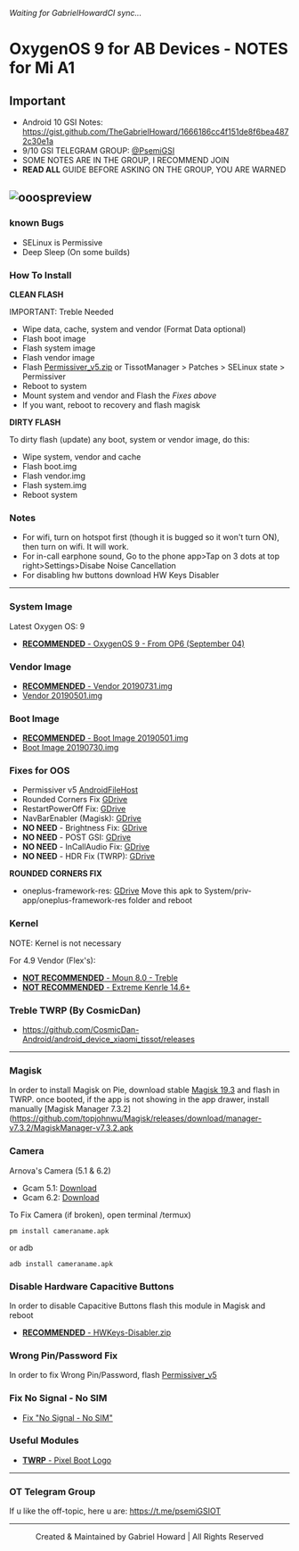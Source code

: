*Waiting for GabrielHowardCI sync...*
# OxygenOS 9 for AB Devices - NOTES for Mi A1
## Important
- Android 10 GSI Notes: https://gist.github.com/TheGabrielHoward/1666186cc4f151de8f6bea4872c30e1a
- 9/10 GSI TELEGRAM GROUP: [@PsemiGSI](t.me/psemigsi)
- SOME NOTES ARE IN THE GROUP, I RECOMMEND JOIN
- **READ ALL** GUIDE BEFORE ASKING ON THE GROUP, YOU ARE WARNED

![ooospreview](https://www.xda-developers.com/files/2018/07/oxygenos-logo-feature.png)
----------------
### known Bugs
- SELinux is Permissive
- Deep Sleep (On some builds)

### How To Install
**CLEAN FLASH**

IMPORTANT: Treble Needed
- Wipe data, cache, system and vendor (Format Data optional)
- Flash boot image
- Flash system image
- Flash vendor image
- Flash [Permissiver_v5.zip](https://www.androidfilehost.com/?fid=6006931924117940902) or TissotManager > Patches > SELinux state > Permissiver
- Reboot to system
- Mount system and vendor and Flash the *Fixes above*
- If you want, reboot to recovery and flash magisk


**DIRTY FLASH**

To dirty flash (update) any boot, system or vendor image, do this:
- Wipe system, vendor and cache
- Flash boot.img
- Flash vendor.img
- Flash system.img
- Reboot system


### Notes
- For wifi, turn on hotspot first (though it is bugged so it won't turn ON), then turn on wifi. It will work.
- For in-call earphone sound, Go to the phone app>Tap on 3 dots at top right>Settings>Disabe Noise Cancellation
- For disabling hw buttons download HW Keys Disabler

----------------

### System Image
Latest Oxygen OS: 9
- [**RECOMMENDED**  - OxygenOS 9 - From OP6 (September 04)](https://drive.google.com/file/d/1pggRc_etD5TsxGOhbHk93XUEJiIw_U5P/view?usp=drivesdk)

### Vendor Image
- [**RECOMMENDED** - Vendor 20190731.img](https://drive.google.com/file/d/1n1TcOXpVtore5M7-lVpHv7IP9Q3z00Sv/view)
- [Vendor 20190501.img](https://drive.google.com/file/d/1Uuv9hL9bC-ApNfnLEbly7dFR_eeOCEcu/view)

### Boot Image
- [**RECOMMENDED** - Boot Image 20190501.img](https://drive.google.com/open?id=1aQMvuK5mV9dXMIWNqP9LFo9FwCPT5SV9)
- [Boot Image 20190730.img](https://drive.google.com/file/d/1ikjaPp_s5gY4U5rTBQSDGUPIKvXpF6Cg/view)

### Fixes for OOS
- Permissiver v5 [AndroidFileHost](https://androidfilehost.com/?fid=6006931924117940902)
- Rounded Corners Fix [GDrive](https://drive.google.com/file/d/1HYL_ELeJkMAbYY_yiw8f7tju4oSuIM7m/view?usp=sharing)
- RestartPowerOff Fix: [GDrive](https://drive.google.com/file/d/1-cNQZ5iHz9mSK9AIyfbR2MA6ikeqs3Tb/view?usp=drivesdk)
- NavBarEnabler (Magisk): [GDrive](https://drive.google.com/file/d/1Ws09GhcqIf90rws0hsOakV-mPfQhwAZL/view?usp=drivesdk)
- **NO NEED** - Brightness Fix: [GDrive](https://drive.google.com/file/d/1-YvoKYlll1SIMbToDaO4MOeKOKZH8AiX/view?usp=drivesdk)
- **NO NEED** - POST GSI: [GDrive](https://drive.google.com/file/d/1-RNjlEHv1r0LNekpny5WLo6G1-ukIpp7/view?usp=drivesdk)
- **NO NEED** - InCallAudio Fix: [GDrive](https://drive.google.com/file/d/1J-btgd5fdjcdl-CkRscr1t35rVMKGl79/view?usp=sharing)
- **NO NEED** - HDR Fix (TWRP): [GDrive](https://drive.google.com/open?id=1eCQG34rmxGnKPZ9XvVneqUcktO1XFoio)

**ROUNDED CORNERS FIX**
- oneplus-framework-res: [GDrive](https://drive.google.com/open?id=1tRzQUbEH2HecWa1xjW7Fey-5yjk99pZj)
Move this apk to System/priv-app/oneplus-framework-res folder and reboot

### Kernel
NOTE: Kernel is not necessary

For 4.9 Vendor (Flex's):
- [**NOT RECOMMENDED** - Moun 8.0 - Treble](https://github.com/mountaser/Moun_Kernel_Tissot/releases/download/8.0/Moun_Kernel_V8.0-Tissot-4.9-Custom-Treble.zip)
- [**NOT RECOMMENDED** - Extreme Kenrle 14.6+](https://t.me/eXtremeKernel_Channel)

### Treble TWRP (By CosmicDan)
- https://github.com/CosmicDan-Android/android_device_xiaomi_tissot/releases

--------------

### Magisk
In order to install Magisk on Pie, download stable [Magisk 19.3](https://github.com/topjohnwu/Magisk/releases/download/v19.3/Magisk-v19.3.zip) and flash in TWRP. once booted, if the app is not showing in the app drawer, install manually [Magisk Manager 7.3.2](https://github.com/topjohnwu/Magisk/releases/download/manager-v7.3.2/MagiskManager-v7.3.2.apk

### Camera
Arnova's Camera (5.1 & 6.2)
- Gcam 5.1: [Download](https://f.celsoazevedo.com/file/gcamera/GCam-5.1.018-Pixel2Mod-Arnova8G2-V8.3b1.apk)
- Gcam 6.2: [Download](https://t.me/TissotGCam/45206)

To Fix Camera (if broken), open terminal /termux)
```
pm install cameraname.apk
```
or adb
```
adb install cameraname.apk
```

### Disable Hardware Capacitive Buttons
In order to disable Capacitive Buttons flash this module in Magisk and reboot
- [**RECOMMENDED** - HWKeys-Disabler.zip](https://drive.google.com/file/d/1-7P1VW1TFDA4glCL2n2F)

### Wrong Pin/Password Fix
In order to fix Wrong Pin/Password, flash [Permissiver_v5](https://www.androidfilehost.com/?fid=6006931924117940902)

### Fix No Signal - No SIM
- [Fix "No Signal - No SIM"](https://telegra.ph/Fix-No-Signal---No-SIM-in-Pie-sGSI-01-06)

### Useful Modules
- [**TWRP** - Pixel Boot Logo](https://drive.google.com/file/d/1WbdCb5AciXBo9lxoGglMnPXJHhxxTNsw/view?usp=drivesdk)
---------------------

### OT Telegram Group
If u like the off-topic, here u are: https://t.me/psemiGSIOT

------------
<p align="center">
 Created & Maintained by Gabriel Howard | All Rights Reserved
 </p>